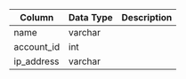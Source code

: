 | Column     | Data Type | Description |
| ---------- | --------- | ----------- |
| name       | varchar   |             |
| account_id | int       |             |
| ip_address | varchar   |             |